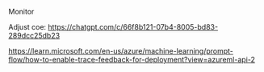 Monitor

Adjust coe:
https://chatgpt.com/c/66f8b121-07b4-8005-bd83-289dcc25db23


https://learn.microsoft.com/en-us/azure/machine-learning/prompt-flow/how-to-enable-trace-feedback-for-deployment?view=azureml-api-2